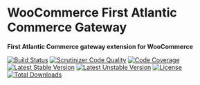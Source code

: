 WooCommerce First Atlantic Commerce Gateway
===========================================

**First Atlantic Commerce gateway extension for WooCommerce**

[![Build Status](https://scrutinizer-ci.com/g/Strikewood/woocommerce-first-atlantic-commerce/badges/build.png?b=master)](https://scrutinizer-ci.com/g/Strikewood/woocommerce-first-atlantic-commerce/build-status/master) [![Scrutinizer Code Quality](https://scrutinizer-ci.com/g/Strikewood/woocommerce-first-atlantic-commerce/badges/quality-score.png?b=master)](https://scrutinizer-ci.com/g/Strikewood/woocommerce-first-atlantic-commerce/?branch=master) [![Code Coverage](https://scrutinizer-ci.com/g/Strikewood/woocommerce-first-atlantic-commerce/badges/coverage.png?b=master)](https://scrutinizer-ci.com/g/Strikewood/woocommerce-first-atlantic-commerce/?branch=master) [![Latest Stable Version](https://poser.pugx.org/strikewood/woocommerce-first-atlantic-commerce/v/stable.svg)](https://packagist.org/packages/strikewood/woocommerce-first-atlantic-commerce) [![Latest Unstable Version](https://poser.pugx.org/strikewood/woocommerce-first-atlantic-commerce/v/unstable.svg)](https://packagist.org/packages/strikewood/woocommerce-first-atlantic-commerce) [![License](https://poser.pugx.org/strikewood/woocommerce-first-atlantic-commerce/license.svg)](https://packagist.org/packages/strikewood/woocommerce-first-atlantic-commerce) [![Total Downloads](https://poser.pugx.org/strikewood/woocommerce-first-atlantic-commerce/downloads.svg)](https://packagist.org/packages/strikewood/woocommerce-first-atlantic-commerce) 
